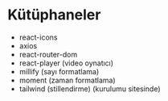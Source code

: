 # Kütüphaneler

- react-icons
- axios
- react-router-dom
- react-player (video oynatıcı)
- millify (sayı formatlama)
- moment (zaman formatlama)
- tailwind (stillendirme) (kurulumu sitesinde)
